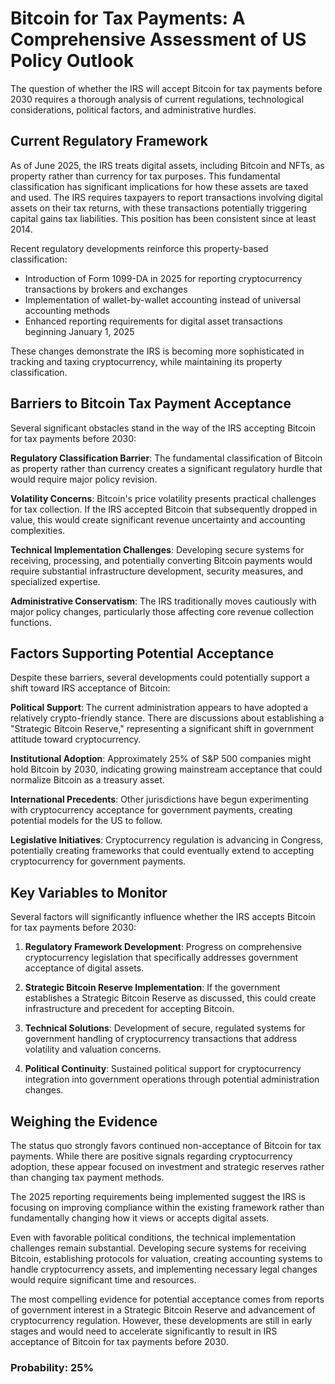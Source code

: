# Bitcoin for Tax Payments: A Comprehensive Assessment of US Policy Outlook

The question of whether the IRS will accept Bitcoin for tax payments before 2030 requires a thorough analysis of current regulations, technological considerations, political factors, and administrative hurdles.

## Current Regulatory Framework

As of June 2025, the IRS treats digital assets, including Bitcoin and NFTs, as property rather than currency for tax purposes. This fundamental classification has significant implications for how these assets are taxed and used. The IRS requires taxpayers to report transactions involving digital assets on their tax returns, with these transactions potentially triggering capital gains tax liabilities. This position has been consistent since at least 2014.

Recent regulatory developments reinforce this property-based classification:

- Introduction of Form 1099-DA in 2025 for reporting cryptocurrency transactions by brokers and exchanges
- Implementation of wallet-by-wallet accounting instead of universal accounting methods
- Enhanced reporting requirements for digital asset transactions beginning January 1, 2025

These changes demonstrate the IRS is becoming more sophisticated in tracking and taxing cryptocurrency, while maintaining its property classification.

## Barriers to Bitcoin Tax Payment Acceptance

Several significant obstacles stand in the way of the IRS accepting Bitcoin for tax payments before 2030:

**Regulatory Classification Barrier**: The fundamental classification of Bitcoin as property rather than currency creates a significant regulatory hurdle that would require major policy revision.

**Volatility Concerns**: Bitcoin's price volatility presents practical challenges for tax collection. If the IRS accepted Bitcoin that subsequently dropped in value, this would create significant revenue uncertainty and accounting complexities.

**Technical Implementation Challenges**: Developing secure systems for receiving, processing, and potentially converting Bitcoin payments would require substantial infrastructure development, security measures, and specialized expertise.

**Administrative Conservatism**: The IRS traditionally moves cautiously with major policy changes, particularly those affecting core revenue collection functions.

## Factors Supporting Potential Acceptance

Despite these barriers, several developments could potentially support a shift toward IRS acceptance of Bitcoin:

**Political Support**: The current administration appears to have adopted a relatively crypto-friendly stance. There are discussions about establishing a "Strategic Bitcoin Reserve," representing a significant shift in government attitude toward cryptocurrency.

**Institutional Adoption**: Approximately 25% of S&P 500 companies might hold Bitcoin by 2030, indicating growing mainstream acceptance that could normalize Bitcoin as a treasury asset.

**International Precedents**: Other jurisdictions have begun experimenting with cryptocurrency acceptance for government payments, creating potential models for the US to follow.

**Legislative Initiatives**: Cryptocurrency regulation is advancing in Congress, potentially creating frameworks that could eventually extend to accepting cryptocurrency for government payments.

## Key Variables to Monitor

Several factors will significantly influence whether the IRS accepts Bitcoin for tax payments before 2030:

1. **Regulatory Framework Development**: Progress on comprehensive cryptocurrency legislation that specifically addresses government acceptance of digital assets.

2. **Strategic Bitcoin Reserve Implementation**: If the government establishes a Strategic Bitcoin Reserve as discussed, this could create infrastructure and precedent for accepting Bitcoin.

3. **Technical Solutions**: Development of secure, regulated systems for government handling of cryptocurrency transactions that address volatility and valuation concerns.

4. **Political Continuity**: Sustained political support for cryptocurrency integration into government operations through potential administration changes.

## Weighing the Evidence

The status quo strongly favors continued non-acceptance of Bitcoin for tax payments. While there are positive signals regarding cryptocurrency adoption, these appear focused on investment and strategic reserves rather than changing tax payment methods.

The 2025 reporting requirements being implemented suggest the IRS is focusing on improving compliance within the existing framework rather than fundamentally changing how it views or accepts digital assets. 

Even with favorable political conditions, the technical implementation challenges remain substantial. Developing secure systems for receiving Bitcoin, establishing protocols for valuation, creating accounting systems to handle cryptocurrency assets, and implementing necessary legal changes would require significant time and resources.

The most compelling evidence for potential acceptance comes from reports of government interest in a Strategic Bitcoin Reserve and advancement of cryptocurrency regulation. However, these developments are still in early stages and would need to accelerate significantly to result in IRS acceptance of Bitcoin for tax payments before 2030.

### Probability: 25%
